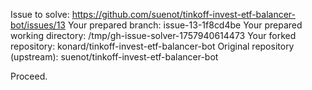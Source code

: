 Issue to solve: https://github.com/suenot/tinkoff-invest-etf-balancer-bot/issues/13
Your prepared branch: issue-13-1f8cd4be
Your prepared working directory: /tmp/gh-issue-solver-1757940614473
Your forked repository: konard/tinkoff-invest-etf-balancer-bot
Original repository (upstream): suenot/tinkoff-invest-etf-balancer-bot

Proceed.